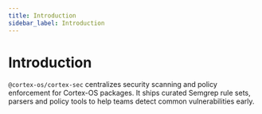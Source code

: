```yaml
---
title: Introduction
sidebar_label: Introduction
---
```


# Introduction

`@cortex-os/cortex-sec` centralizes security scanning and policy enforcement
for Cortex-OS packages. It ships curated Semgrep rule sets, parsers and policy
tools to help teams detect common vulnerabilities early.
